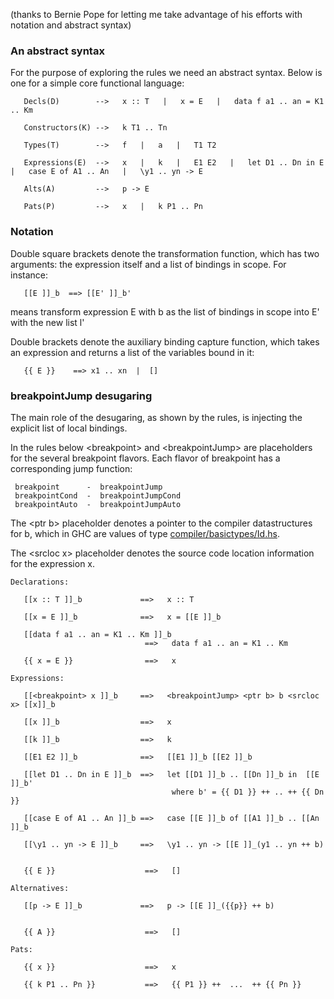 
(thanks to Bernie Pope for letting me take advantage of his efforts with notation and abstract syntax)
 

### An abstract syntax


For the purpose of exploring the rules we need an abstract syntax. Below is one for a simple core functional language:

```wiki
   Decls(D)        -->   x :: T   |   x = E   |   data f a1 .. an = K1 .. Km

   Constructors(K) -->   k T1 .. Tn

   Types(T)        -->   f   |   a   |   T1 T2

   Expressions(E)  -->   x   |   k   |   E1 E2   |   let D1 .. Dn in E   |   case E of A1 .. An   |   \y1 .. yn -> E

   Alts(A)         -->   p -> E

   Pats(P)         -->   x   |   k P1 .. Pn
```

### Notation


Double square brackets denote the transformation function, which has two arguments: the expression itself and a list of bindings in scope.
For instance:

```wiki
   [[E ]]_b  ==> [[E' ]]_b'
```


means transform expression E with b as the list of bindings in scope into E' with the new list l'


Double brackets denote the auxiliary binding capture function, which takes an expression and returns a list of the variables bound in it:

```wiki
   {{ E }}    ==> x1 .. xn  |  []
```

### breakpointJump desugaring


The main role of the desugaring, as shown by the rules, is injecting the explicit list of local bindings. 


In the rules below \<breakpoint\> and \<breakpointJump\> are placeholders for the several breakpoint flavors. Each flavor of breakpoint has a corresponding jump function:

```wiki
 breakpoint      -  breakpointJump
 breakpointCond  -  breakpointJumpCond
 breakpointAuto  -  breakpointJumpAuto
```


The \<ptr b\> placeholder denotes a pointer to the compiler datastructures for b, which in GHC are values of type [compiler/basictypes/Id.hs](/ghc/ghc/tree/master/ghc/compiler/basictypes/Id.hs).
 
The \<srcloc x\> placeholder denotes the source code location information for the expression x.

```wiki
Declarations:

   [[x :: T ]]_b             ==>   x :: T

   [[x = E ]]_b              ==>   x = [[E ]]_b

   [[data f a1 .. an = K1 .. Km ]]_b 
                              ==>   data f a1 .. an = K1 .. Km

   {{ x = E }}                ==>   x 

Expressions:

   [[<breakpoint> x ]]_b     ==>   <breakpointJump> <ptr b> b <srcloc x> [[x]]_b

   [[x ]]_b                  ==>   x
   
   [[k ]]_b                  ==>   k

   [[E1 E2 ]]_b              ==>   [[E1 ]]_b [[E2 ]]_b

   [[let D1 .. Dn in E ]]_b  ==>   let [[D1 ]]_b .. [[Dn ]]_b in  [[E ]]_b'
                                    where b' = {{ D1 }} ++ .. ++ {{ Dn }}

   [[case E of A1 .. An ]]_b ==>   case [[E ]]_b of [[A1 ]]_b .. [[An ]]_b

   [[\y1 .. yn -> E ]]_b     ==>   \y1 .. yn -> [[E ]]_(y1 .. yn ++ b)


   {{ E }}                    ==>   [] 

Alternatives:

   [[p -> E ]]_b             ==>   p -> [[E ]]_({{p}} ++ b)

 
   {{ A }}                    ==>   []

Pats:

   {{ x }}                    ==>   x
   
   {{ k P1 .. Pn }}           ==>   {{ P1 }} ++  ...  ++ {{ Pn }}

```